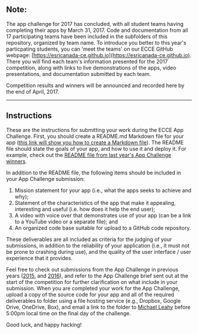 ## Note:

The app challenge for 2017 has concluded, with all student teams having completing their apps by March 31, 2017.  Code and documentation from all 17 participating teams have been included in the subfolders of this repository, organized by team name.  To introduce you better to this year's particpating students, you can 'meet the teams' on our ECCE GitHub webpage: [https://esricanada-ce.github.io](https://esricanada-ce.github.io).  There you will find each team's information presented for the 2017 competition, along with links to live demonstrations of the apps, video presentations, and documentation submitted by each team.

Competition results and winners will be announced and recorded here by the end of April, 2017.

---

## Instructions

These are the instructions for submitting your work during the ECCE App Challenge. First, you should create a README.md Markdown file for your app ([this link will show you how to create a Markdown file](http://markdownlivepreview.com)).  The README file should state the goals of your app, and how to use it and deploy it.  For example, check out the [README file from last year's App Challenge winners](https://github.com/EsriCanada-CE/ecce-app-challenge-2016/tree/master/Mapster).

In addition to the README file, the following items should be included in your App Challenge submission:

1. Mission statement for your app (i.e., what the apps seeks to achieve and why);
1. Statement of the characteristics of the app that make it appealing, interesting and useful  (i.e. how does it help the end user);
1. A video with voice over that demonstrates use of your app (can be a link to a YouTube video or a separate file); and
1. An organized code base suitable for upload to a GitHub code repository.

These deliverables are all included as criteria for the judging of your submissions, in addition to the reliability of your application (i.e., it must not be prone to crashing during use), and the quality of the user interface / user experience that it provides. 

Feel free to check out submissions from the App Challenge in previous years ([2015](https://github.com/EsriCanada-CE/ecce-app-challenge-2015), and [2016](https://github.com/EsriCanada-CE/ecce-app-challenge-2016)), and refer to the App Challenge brief sent out at the start of the competition for further clarification on what include in your submission.  When you are completed your work for the App Challenge, upload a copy of the source code for your app and all of the required deliverables to folder using a file hosting service (e.g., Dropbox, Google Drive, OneDrive, Box), and email a link to the folder to [Michael Leahy](mailto:mleahy@esri.ca) before 5:00pm local time on the final day of the challenge.

Good luck, and happy hacking!
